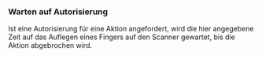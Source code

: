 ﻿### Warten auf Autorisierung

Ist eine Autorisierung für eine Aktion angefordert, wird die hier angegebene Zeit auf das Auflegen eines Fingers auf den Scanner gewartet, bis die Aktion abgebrochen wird.


